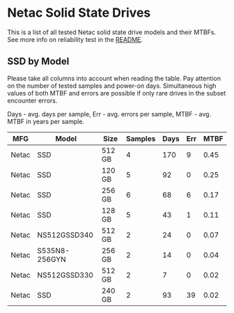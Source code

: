 Netac Solid State Drives
========================

This is a list of all tested Netac solid state drive models and their MTBFs. See
more info on reliability test in the [README](https://github.com/bsdhw/SMART).

SSD by Model
------------

Please take all columns into account when reading the table. Pay attention on the
number of tested samples and power-on days. Simultaneous high values of both MTBF
and errors are possible if only rare drives in the subset encounter errors.

Days - avg. days per sample,
Err  - avg. errors per sample,
MTBF - avg. MTBF in years per sample.

| MFG       | Model              | Size   | Samples | Days  | Err   | MTBF |
|-----------|--------------------|--------|---------|-------|-------|------|
| Netac     | SSD                | 512 GB | 4       | 170   | 9     | 0.45   |
| Netac     | SSD                | 120 GB | 5       | 92    | 0     | 0.25   |
| Netac     | SSD                | 256 GB | 6       | 68    | 6     | 0.17   |
| Netac     | SSD                | 128 GB | 5       | 43    | 1     | 0.11   |
| Netac     | NS512GSSD340       | 512 GB | 2       | 24    | 0     | 0.07   |
| Netac     | S535N8-256GYN      | 256 GB | 2       | 14    | 0     | 0.04   |
| Netac     | NS512GSSD330       | 512 GB | 2       | 7     | 0     | 0.02   |
| Netac     | SSD                | 240 GB | 2       | 93    | 39    | 0.02   |
